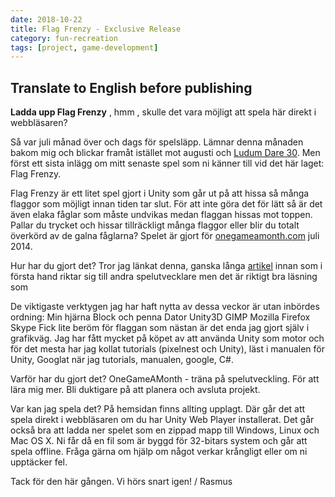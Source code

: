 ```yaml
---
date: 2018-10-22
title: Flag Frenzy - Exclusive Release
category: fun-recreation
tags: [project, game-development]
---
```


## Translate to English before publishing

**Ladda upp Flag Frenzy** , hmm , skulle det vara möjligt att spela här direkt i webbläsaren?

Så var juli månad över och dags för spelsläpp. Lämnar denna månaden bakom mig och blickar framåt istället mot augusti och [Ludum Dare 30](http://www.ludumdare.com/compo/). Men först ett sista inlägg om mitt senaste spel som ni känner till vid det här laget: Flag Frenzy.

Flag Frenzy är ett litet spel gjort i Unity som går ut på att hissa så många flaggor som möjligt innan tiden tar slut. För att inte göra det för lätt så är det även elaka fåglar som måste undvikas medan flaggan hissas mot toppen.
Pallar du trycket och hissar tillräckligt många flaggor eller blir du totalt överkörd av de galna fåglarna?
Spelet är gjort för [onegameamonth.com](onegameamonth.com) juli 2014.

Hur har du gjort det?
Tror jag länkat denna, ganska långa [artikel](http://gamedevelopment.tutsplus.com/articles/1gam-how-to-succeed-at-making-one-game-a-month--gamedev-3695) innan som i första hand riktar sig till andra spelutvecklare men det är riktigt bra läsning som 

De viktigaste verktygen jag har haft nytta av dessa veckor är utan inbördes ordning:
Min hjärna
Block och penna
Dator
Unity3D
GIMP
Mozilla Firefox
Skype
Fick lite beröm för flaggan som nästan är det enda jag gjort själv i grafikväg. 
Jag har fått mycket på köpet av att använda Unity som motor och för det mesta har jag kollat tutorials (pixelnest och Unity), läst i manualen för Unity, Googlat när jag tutorials, manualen, google, C#.

Varför har du gjort det?
 OneGameAMonth - träna på spelutveckling. För att lära mig mer. Bli duktigare på att planera och avsluta projekt.

Var kan jag spela det?
På hemsidan finns allting upplagt. Där går det att spela direkt i webbläsaren om du har Unity Web Player installerat. Det går också bra att ladda ner spelet som en zippad mapp till Windows, Linux och Mac OS X. Ni får då en fil som är byggd för 32-bitars system och går att spela offline.
Fråga gärna om hjälp om något verkar krångligt eller om ni upptäcker fel.

Tack för den här gången. Vi hörs snart igen!
/ Rasmus
